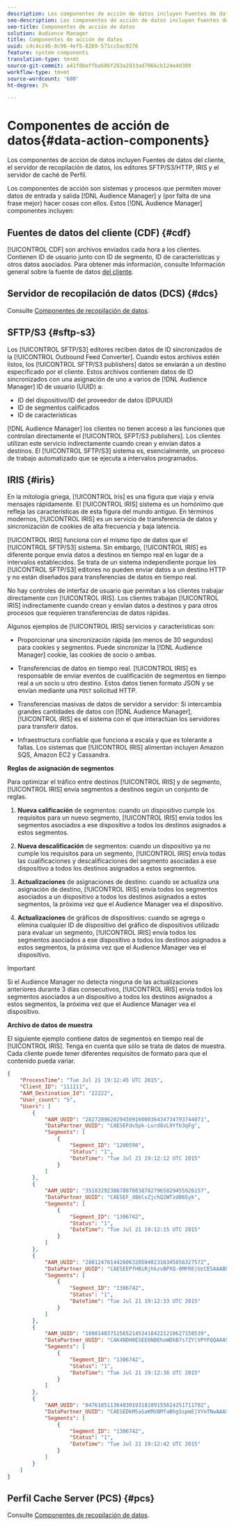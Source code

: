 ```yaml
---
description: Los componentes de acción de datos incluyen Fuentes de datos del cliente, el servidor de recopilación de datos, los editores SFTP/S3/HTTP, IRIS y el servidor de caché de Perfil.
seo-description: Los componentes de acción de datos incluyen Fuentes de datos del cliente, el servidor de recopilación de datos, los editores SFTP/S3/HTTP, IRIS y el servidor de caché de Perfil.
seo-title: Componentes de acción de datos
solution: Audience Manager
title: Componentes de acción de datos
uuid: c4c4cc46-8c96-4ef5-8269-571cc5ac9276
feature: system components
translation-type: tm+mt
source-git-commit: a41f0beffba686f283a2933ad7066cb124e4d380
workflow-type: tm+mt
source-wordcount: '680'
ht-degree: 3%

---
```



# Componentes de acción de datos{#data-action-components}

Los componentes de acción de datos incluyen Fuentes de datos del cliente, el servidor de recopilación de datos, los editores SFTP/S3/HTTP, IRIS y el servidor de caché de Perfil.

<!-- 

c_compact.xml

 -->

Los componentes de acción son sistemas y procesos que permiten mover datos de entrada y salida [!DNL Audience Manager] y (por falta de una frase mejor) hacer cosas con ellos. Estos [!DNL Audience Manager] componentes incluyen:

## Fuentes de datos del cliente (CDF) {#cdf}

[!UICONTROL CDF] son archivos enviados cada hora a los clientes. Contienen ID de usuario junto con ID de segmento, ID de características y otros datos asociados. Para obtener más información, consulte Información general sobre la fuente de datos [del cliente](../../features/cdf-files.md).

## Servidor de recopilación de datos (DCS) {#dcs}

Consulte [Componentes de recopilación de datos](../../reference/system-components/components-data-collection.md).

## SFTP/S3 {#sftp-s3}

Los [!UICONTROL SFTP/S3] editores reciben datos de ID sincronizados de la [!UICONTROL Outbound Feed Converter]. Cuando estos archivos estén listos, los [!UICONTROL SFTP/S3 publishers] datos se enviarán a un destino especificado por el cliente. Estos archivos contienen datos de ID sincronizados con una asignación de uno a varios de [!DNL Audience Manager] ID de usuario (UUID) a:

* ID del dispositivo/ID del proveedor de datos (DPUUID)
* ID de segmentos calificados
* ID de características

[!DNL Audience Manager] los clientes no tienen acceso a las funciones que controlan directamente el [!UICONTROL SFPT/S3 publishers]. Los clientes utilizan este servicio indirectamente cuando crean y envían datos a destinos. El [!UICONTROL SFTP/S3] sistema es, esencialmente, un proceso de trabajo automatizado que se ejecuta a intervalos programados.

## IRIS {#iris}

En la mitología griega, [!UICONTROL Iris] es una figura que viaja y envía mensajes rápidamente. El [!UICONTROL IRIS] sistema es un homónimo que refleja las características de esta figura del mundo antiguo. En términos modernos, [!UICONTROL IRIS] es un servicio de transferencia de datos y sincronización de cookies de alta frecuencia y baja latencia.

[!UICONTROL IRIS] funciona con el mismo tipo de datos que el [!UICONTROL SFTP/S3] sistema. Sin embargo, [!UICONTROL IRIS] es diferente porque envía datos a destinos en tiempo real en lugar de a intervalos establecidos. Se trata de un sistema independiente porque los [!UICONTROL SFTP/S3] editores no pueden enviar datos a un destino HTTP y no están diseñados para transferencias de datos en tiempo real.

No hay controles de interfaz de usuario que permitan a los clientes trabajar directamente con [!UICONTROL IRIS]. Los clientes trabajan [!UICONTROL IRIS] indirectamente cuando crean y envían datos a destinos y para otros procesos que requieren transferencias de datos rápidas.

Algunos ejemplos de [!UICONTROL IRIS] servicios y características son:

* Proporcionar una sincronización rápida (en menos de 30 segundos) para cookies y segmentos. Puede sincronizar la [!DNL Audience Manager] cookie, las cookies de socio o ambas.
* Transferencias de datos en tiempo real. [!UICONTROL IRIS] es responsable de enviar eventos de cualificación de segmentos en tiempo real a un socio u otro destino. Estos datos tienen formato JSON y se envían mediante una `POST` solicitud HTTP.

* Transferencias masivas de datos de servidor a servidor: Si intercambia grandes cantidades de datos con [!DNL Audience Manager], [!UICONTROL IRIS] es el sistema con el que interactúan los servidores para transferir datos.

* Infraestructura confiable que funciona a escala y que es tolerante a fallas. Los sistemas que [!UICONTROL IRIS] alimentan incluyen Amazon SQS, Amazon EC2 y Cassandra.

**Reglas de asignación de segmentos**

Para optimizar el tráfico entre destinos [!UICONTROL IRIS] y de segmento, [!UICONTROL IRIS] envía segmentos a destinos según un conjunto de reglas.

1. **Nueva calificación** de segmentos: cuando un dispositivo cumple los requisitos para un nuevo segmento, [!UICONTROL IRIS] envía todos los segmentos asociados a ese dispositivo a todos los destinos asignados a estos segmentos.

1. **Nueva descalificación** de segmentos: cuando un dispositivo ya no cumple los requisitos para un segmento, [!UICONTROL IRIS] envía todas las cualificaciones y descalificaciones del segmento asociadas a ese dispositivo a todos los destinos asignados a estos segmentos.

1. **Actualizaciones** de asignaciones de destino: cuando se actualiza una asignación de destino, [!UICONTROL IRIS] envía todos los segmentos asociados a un dispositivo a todos los destinos asignados a estos segmentos, la próxima vez que el Audience Manager vea el dispositivo.

1. **Actualizaciones** de gráficos de dispositivos: cuando se agrega o elimina cualquier ID de dispositivo del gráfico de dispositivos utilizado para evaluar un segmento, [!UICONTROL IRIS] envía todos los segmentos asociados a ese dispositivo a todos los destinos asignados a estos segmentos, la próxima vez que el Audience Manager vea el dispositivo.

>[!IMPORTANT]
>
>Si el Audience Manager no detecta ninguna de las actualizaciones anteriores durante 3 días consecutivos, [!UICONTROL IRIS] envía todos los segmentos asociados a un dispositivo a todos los destinos asignados a estos segmentos, la próxima vez que el Audience Manager vea el dispositivo.

**Archivo de datos de muestra**

El siguiente ejemplo contiene datos de segmentos en tiempo real de [!UICONTROL IRIS]. Tenga en cuenta que sólo se trata de datos de muestra. Cada cliente puede tener diferentes requisitos de formato para que el contenido pueda variar.

```json
{
    "ProcessTime": "Tue Jul 21 19:12:45 UTC 2015",
    "Client_ID": "111111",
    "AAM_Destination_Id": "22222",
    "User_count": "5",
    "Users": [
        {
            "AAM_UUID": "28272096202945091600036434734793744071",
            "DataPartner_UUID": "CAESEFdv5pk-Lurd8vL9Yfb3qFg",
            "Segments": [
                {
                    "Segment_ID": "1200598",
                    "Status": "1",
                    "DateTime": "Tue Jul 21 19:12:12 UTC 2015"
                }
            ]
        },
        {
            "AAM_UUID": "35183292386788708387827965829455926157",
            "DataPartner_UUID": "CAESEF_d8blvZjchQ2WTzdB65yk",
            "Segments": [
                {
                    "Segment_ID": "1306742",
                    "Status": "1",
                    "DateTime": "Tue Jul 21 19:12:15 UTC 2015"
                }
            ]
        },
        {
            "AAM_UUID": "28012470144260632050402316345856327572",
            "DataPartner_UUID": "CAESEEPfHBiRjhkzvBPXQ-0MFRE|UzCESAAABOnFeHJy",
            "Segments": [
                {
                    "Segment_ID": "1306742",
                    "Status": "1",
                    "DateTime": "Tue Jul 21 19:12:33 UTC 2015"
                }
            ]
        },
        {
            "AAM_UUID": "18981483751565214534184221210627150539",
            "DataPartner_UUID": "CAK4NDH0ESEE6NBEhoWDkB7s7ZY|VPYFQQAAASXPElL0",
            "Segments": [
                {
                    "Segment_ID": "1306742",
                    "Status": "1",
                    "DateTime": "Tue Jul 21 19:12:36 UTC 2015"
                }
            ]
        },
        {
            "AAM_UUID": "04761851136483019318109155624251711702",
            "DataPartner_UUID": "CAESEDkM5aSaKMV8MfaBhgSspmE|VYnTNwAAASzvVhxy",
            "Segments": [
                {
                    "Segment_ID": "1306742",
                    "Status": "1",
                    "DateTime": "Tue Jul 21 19:12:42 UTC 2015"
                }
            ]
        }
    ]
}
```

## Perfil Cache Server (PCS) {#pcs}

Consulte [Componentes de recopilación de datos](../../reference/system-components/components-data-collection.md).
